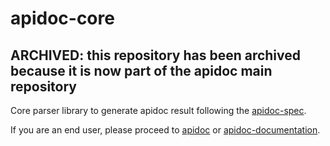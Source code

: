 # apidoc-core

## ARCHIVED: this repository has been archived because it is now part of the apidoc main repository

Core parser library to generate apidoc result following the [apidoc-spec](https://github.com/apidoc/apidoc-spec).

If you are an end user, please proceed to [apidoc](https://github.com/apidoc/apidoc) or [apidoc-documentation](https://apidocjs.com).
